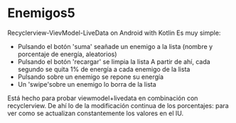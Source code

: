 # Enemigos5
Recyclerview-VievModel-LiveData on Android with Kotlin
Es muy simple:
- Pulsando el botón 'suma' seañade un enemigo a la lista (nombre y porcentaje de energía, aleatorios)
- Pulsando el botón 'recargar' se limpia la lista
A partir de ahí, cada segundo se quita 1% de energía a cada enemigo de la lista
- Pulsando sobre un enemigo se repone su energía
- Un 'swipe'sobre un  enemigo lo borra de la lista

Está hecho para probar viewmodel+livedata en combinación con recyclerview. De ahí lo de la modificación continua de los porcentajes: para ver como se actualizan constantemente los valores en el IU.
